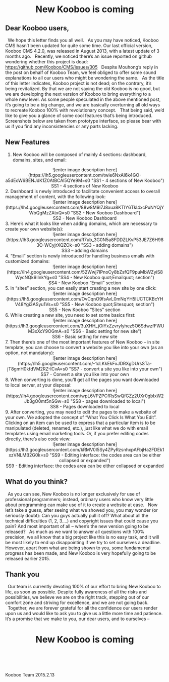 <h1><center>New Kooboo is coming</center></h1>


<h2>Dear Kooboo users,</h2>


&nbsp;&nbsp;We hope this letter finds you all well.
&nbsp;&nbsp;As you may have noticed, Kooboo CMS hasn’t been updated for quite some time. Our last official version, Kooboo CMS 4.2.0, was released in August 2013, with a latest update of 3 months ago.
&nbsp;&nbsp;Recently, we noticed there’s an issue reported on github wondering whether this project is dead: https://github.com/Kooboo/CMS/issues/305
&nbsp;&nbsp;Despite Mouhong’s reply in the post on behalf of Kooboo Team, we feel obliged to offer some sound explanations to all our users who might be wondering the same.
&nbsp;&nbsp;As the title of this letter indicates, Kooboo project is not dead; on the contrary, it’s being revitalized. By that we are not saying the old Kooboo is no good, but we are developing the next version of Kooboo to bring everything to a whole new level. As some people speculated in the above mentioned post, it’s going to be a big change, and we are basically overturning all old ways to recreate Kooboo 100% with revolutionary concept.
&nbsp;&nbsp;That being said, we’d like to give you a glance of some cool features that’s being introduced. Screenshots below are taken from prototype interface, so please bear with us if you find any inconsistencies or any parts lacking.

<h2>New Features</h2>


 1. New Kooboo will be composed of mainly 4 sections: dashboard, domains, sites, and email:
 <center>![enter image description here](https://lh5.googleusercontent.com/twie6NxAl6k4GO-a5dEoW6BENJdK1Z0AtBCAl5QYe9M=s0 "SS1 - 4 sections of New Kooboo")</center>
<center>SS1 - 4 sections of New Kooboo</center>
 2. Dashboard is newly introduced to facilitate convenient access to overall management of content, with the following look:
<center>![enter image description here](https://lh4.googleusercontent.com/88w8M9I7J8xua8KTIY6Tkl4xcPuNYQjYWbQgMzZAtxQ=s0 "SS2 - New Kooboo Dashboard")</center>
  <center>SS2 - New Kooboo Dashboard</center>
 3. Here’s what it looks like when adding domains, which are necessary to create your own website(s):
 <center>![enter image description here](https://lh3.googleusercontent.com/R7ub_3G0N5a8FDDZLKvP53JE7Z6H983O-WCyjrXQZOk=s0 "SS3 - adding domains")</center>
<center>SS3 – adding domains</center>
 4. “Email” section is newly introduced for handling business emails with customized domains:
 <center>![enter image description here](https://lh4.googleusercontent.com/52Wwj7IPnoCy8bZsfQF9puMbWZyiS8WycNQk9IInkYg=s0 "SS4 - New Kooboo quot;Emailquot; section")</center>
<center>SS4 - New Kooboo “Email” section</center>
 5. In “sites” section, you can easily start creating a new site by one click:
 <center>![enter image description here](https://lh5.googleusercontent.com/OvCqnO9fsAvL0mNqYH5IUCTCKBcYHV48Ygi3ASyu1Vs=s0 "SS5 - New Kooboo quot;Sitesquot; section")</center>
 <center>SS5 - New Kooboo “Sites” section</center>
 6. While creating a new site, you need to set some basics first:
<center>![enter image description here](https://lh3.googleusercontent.com/3uXHH_jOiYxZzvrylyhez5O6SdwzfFWUM3xXcY9OGmA=s0 "SS6 - Basic setting for new site")</center>
<center>SS6 - Basic setting for new site</center>
 7. Then there’s one of the most important features of New Kooboo – in site template, you can choose to convert a website you like into your own (as an option, not mandatory):
<center>![enter image description here](https://lh5.googleusercontent.com/-1cLKkEkFxJDRXgDUrsSTa-jT8gmH0kfdVM2RZ-ICvA=s0 "SS7 - convert a site you like into your own") </center>
<center>SS7 - Convert a site you like into your own</center>
 8. When converting is done, you’ll get all the pages you want downloaded to local server, at your disposal:
<center>![enter image description here](https://lh4.googleusercontent.com/wpL6VPZPCfRsSwQfGZz2UXr0gbIxW2Jb3gO0mt5nSGw=s0 "SS8 - pages downloaded to local") </center>
<center>SS8 - Pages downloaded to local</center>
 9. After converting, you may need to edit the pages to make a website of your own. We adopted the concept of “What You Click Is What You Edit”. Clicking on an item can be used to express that a particular item is to be manipulated (deleted, renamed, etc.), just like what we do with email templates using email marketing tools. Or, if you prefer editing codes directly, there’s also code view:
<center>![enter image description here](https://lh3.googleusercontent.com/kRMV0I5Sy4ZPyRzsnhxpAFbjHa2FDEk1xzVNLMB2G0k=s0 "SS9 - Editing interface: the codes area can be either collapsed or expanded")</center>
<center>SS9 - Editing interface: the codes area can be either collapsed or expanded</center>

<h2>What do you think?</h2>


&nbsp;&nbsp;As you can see, New Kooboo is no longer exclusively for use of professional programmers; instead, ordinary users who know very little about programming can make use of it to create a website at ease.
&nbsp;&nbsp;Now let’s take a guess, after seeing what we showed you, you may wonder (or seriously doubt): Can you guys actually pull it off? What about all the technical difficulties (1, 2, 3….) and copyright issues that could cause you pain? And most important of all – when’s the new version going to be released?
&nbsp;&nbsp;As much as we want to answer all questions with 100% precision, we all know that a big project like this is no easy task, and it will be most likely to end up disappointing if we try to set ourselves a deadline. However, apart from what are being shown to you, some fundamental progress has been made, and New Kooboo is very hopefully going to be released earlier 2015. 

<h2>Thank you</h2>


&nbsp;&nbsp;Our team is currently devoting 100% of our effort to bring New Kooboo to life, as soon as possible. Despite fully awareness of all the risks and possibilities, we believe we are on the right track, stepping out of our comfort zone and striving for excellence, and we are not going back.
&nbsp;&nbsp;Together, we are forever grateful for all the confidence our users render upon us and would like to ask you to give us a little more time and patience. It’s a promise that we make to you, our dear users, and to ourselves – 

<h1><center>New Kooboo is coming</center></h1>
<br></br><br></br>
Kooboo Team
2015.2.13
